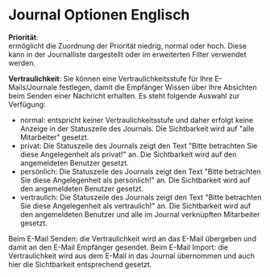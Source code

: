 # Journal Optionen Englisch

**Priorität**:<br />
ermöglicht die Zuordnung der Priorität niedrig, normal oder hoch. Diese kann in der Journalliste dargestellt oder im erweiterten Filter verwendet werden.


**Vertraulichkeit**:
Sie können eine Vertraulichkeitsstufe für Ihre E-Mails/Journale festlegen, damit die Empfänger Wissen über Ihre Absichten beim Senden einer Nachricht erhalten.
Es steht folgende Auswahl zur Verfügung:

- normal: entspricht keiner Vertraulichkeitsstufe und daher erfolgt keine Anzeige in der Statuszeile des Journals.
Die Sichtbarkeit wird auf "alle Mitarbeiter" gesetzt.
- privat: Die Statuszeile des Journals zeigt den Text "Bitte betrachten Sie diese Angelegenheit als privat!" an. Die Sichtbarkeit wird auf den angemeldeten Benutzer gesetzt.
- persönlich: Die Statuszeile des Journals zeigt den Text "Bitte betrachten Sie diese Angelegenheit als persönlich!" an. Die Sichtbarkeit wird auf den angemeldeten Benutzer gesetzt.
- vertraulich: Die Statuszeile des Journals zeigt den Text "Bitte betrachten Sie diese Angelegenheit als vertraulich!" an. Die Sichtbarkeit wird auf den angemeldeten Benutzer und alle im Journal verknüpften Mitarbeiter gesetzt.

Beim E-Mail Senden: die Vertraulichkeit wird an das E-Mail übergeben und damit an den E-Mail Empfänger gesendet.
Beim E-Mail Import: die Vertraulichkeit wird aus dem E-Mail in das Journal übernommen und auch hier die Sichtbarkeit entsprechend gesetzt.

